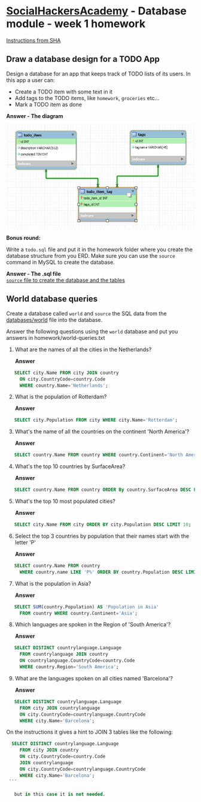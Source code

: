 ﻿# [SocialHackersAcademy](https://www.socialhackersacademy.org/) - Database module - week 1 homework

[Instructions from SHA](https://github.com/SocialHackersCodeSchool/databases/blob/master/Week1/MAKEME.md)

## Draw a database design for a TODO App

Design a database for an app that keeps track of TODO lists of its users. In this app
a user can:

- Create a TODO item with some text in it
- Add tags to the TODO items, like `homework`, `groceries` etc...
- Mark a TODO item as done

**Answer - The diagram**
<br>

![Todo App ERD](diagram.png)

**Bonus round:**

Write a `todo.sql` file and put it in the homework folder where you create the database
structure from you ERD. Make sure you can use the `source` command in MySQL to create
the database.

**Answer - The .sql file**
<br>
[`source` file to create the database and the tables](todoapp.sql)
## World database queries

Create a database called `world` and `source` the SQL data from the
[databases/world](https://github.com/SocialHackersCodeSchool/databases/blob/master/Week1/databases/world.sql) file into the database.

Answer the following questions using the `world` database and put you answers in
homework/world-queries.txt

1. What are the names of all the cities in the Netherlands?

   **Answer**

```sql
   SELECT city.Name FROM city JOIN country
     ON city.CountryCode=country.Code
     WHERE country.Name='Netherlands';
```

2. What is the population of Rotterdam?

   **Answer**

```sql
   SELECT city.Population FROM city WHERE city.Name='Rotterdam';
```

3. What's the name of all the countries on the continent 'North America'?

   **Answer**

```sql
   SELECT country.Name FROM country WHERE country.Continent='North America';
```

4. What's the top 10 countries by SurfaceArea?

   **Answer**

```sql
   SELECT country.Name FROM country ORDER By country.SurfaceArea DESC LIMIT 10;
```

5. What's the top 10 most populated cities?

   **Answer**

```sql
   SELECT city.Name FROM city ORDER BY city.Population DESC LIMIT 10;
```

6. Select the top 3 countries by population that their names start with the letter 'P'

   **Answer**

```sql
   SELECT country.Name FROM country
     WHERE country.name LIKE 'P%' ORDER BY country.Population DESC LIMIT 3;
```

7. What is the population in Asia?

   **Answer**

```sql
   SELECT SUM(country.Population) AS 'Population in Asia'
     FROM country WHERE country.Continent='Asia';
```

8. Which languages are spoken in the Region of 'South America'?

   **Answer**

```sql
   SELECT DISTINCT countrylanguage.Language
     FROM countrylanguage JOIN country
     ON countrylanguage.CountryCode=country.Code
     WHERE country.Region='South America';
```

9. What are the languages spoken on all cities named 'Barcelona'?

   **Answer**

```sql
   SELECT DISTINCT countrylanguage.Language
     FROM city JOIN countrylanguage
     ON city.CountryCode=countrylanguage.CountryCode
     WHERE city.Name='Barcelona';
```

   On the instructions it gives a hint to JOIN 3 tables like the following:

   ```sql
     SELECT DISTINCT countrylanguage.Language
        FROM city JOIN country
        ON city.CountryCode=country.Code
        JOIN countrylanguage
        ON city.CountryCode=countrylanguage.CountryCode
        WHERE city.Name='Barcelona';
    ```

      but in this case it is not needed.
